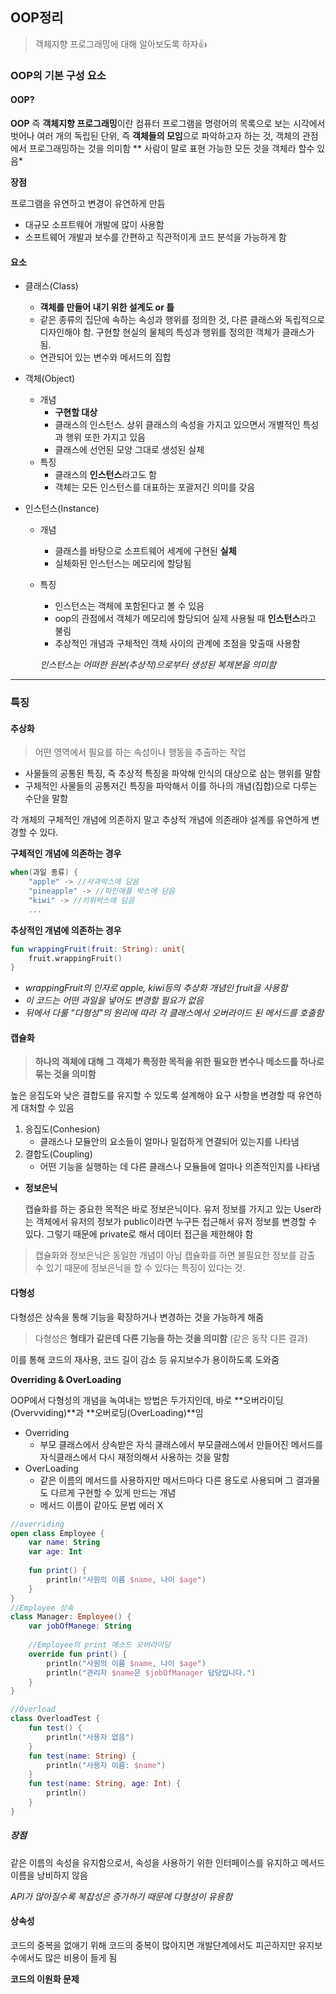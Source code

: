 ## OOP정리

> 객체지향 프로그래밍에 대해 알아보도록 하자👍

### OOP의 기본 구성 요소

#### OOP?

**OOP** 즉 **객체지향 프로그래밍**이란
컴퓨터 프로그램을 명령어의 목록으로 보는 시각에서 벗어나
여러 개의 독립된 단위, 즉 **객체들의 모임**으로 파악하고자 하는 것,
객체의 관점에서 프로그래밍하는 것을 의미함
** 사람이 말로 표현 가능한 모든 것을 객체라 할수 있음*

**장점**

프로그램을 유연하고 변경이 유연하게 만듬

+ 대규모 소프트웨어 개발에 많이 사용함
+ 소프트웨어 개발과 보수를 간편하고 직관적이게 코드 분석을 가능하게 함

#### 요소

* 클래스(Class)

  * **객체를 만들어 내기 위한 설계도 or 틀**
  * 같은 종류의 집단에 속하는 속성과 행위를 정의한 것, 다른 클래스와 독립적으로 디자인해야 함. 구현할 현실의 물체의 특성과 행위를 정의한 객체가 클래스가 됨.
  * 연관되어 있는 변수와 메서드의 집합

* 객체(Object)

  * 개념
    * **구현할 대상**
    * 클래스의 인스턴스. 상위 클래스의 속성을 가지고 있으면서 개별적인 특성과 행위 또한 가지고 있음
    * 클래스에 선언된 모양 그대로 생성된 실체
  * 특징
    * 클래스의 **인스턴스**라고도 함
    * 객체는 모든 인스턴스를 대표하는 포괄저긴 의미를 갖음

* 인스턴스(Instance)

  * 개념

    * 클래스를 바탕으로 소프트웨어 세계에 구현된 **실체**
    * 실체화된 인스턴스는 메모리에 할당됨

  * 특징

    * 인스턴스는 객체에 포함된다고 볼 수 있음
    * oop의 관점에서 객체가 메모리에 할당되어 실제 사용될 때 **인스턴스**라고 불림
    * 추상적인 개념과 구체적인 객체 사이의 관계에 초점을 맞출때 사용함

    *인스턴스는 어떠한 원본(추상적)으로부터 생성된 복제본을 의미함*



---

### 특징

#### 추상화

> 어떤 영역에서 필요를 하는 속성이나 행동을 추출하는 작업

* 사물들의 공통된 특징, 즉 추상적 특징을 파악해 인식의 대상으로 삼는 행위를 말함
* 구체적인 사물들의 공통저긴 특징을 파악해서 이를 하나의 개념(집합)으로 다루는 수단을 말함

각 개체의 구체적인 개념에 의존하지 말고 추상적 개념에 의존래야 설계를 유연하게 변경할 수 있다.

**구체적인 개념에 의존하는 경우**

```kotlin
when(과일 종류) {
    "apple" -> //사과박스에 담음
    "pineapple" -> //파인애플 박스에 담음
    "kiwi" -> //키위박스에 담음
    ...
```

**추상적인 개념에 의존하는 경우**

```kotlin
fun wrappingFruit(fruit: String): unit{
    fruit.wrappingFruit()
}
```

* *wrappingFruit의 인자로 apple, kiwi등의 추상화 개념인 fruit을 사용함*
* *이 코드는 어떤 과일을 넣어도 변경할 필요가 없음*
* *뒤에서 다룰 "다형성"의 원리에 따라 각 클래스에서 오버라이드 된 메서드를 호출함*

#### 캡슐화

> **하나의 객체에 대해 그 객체가 특정한 목적을 위한**
> **필요한 변수나 메소드를 하나로 묶는 것을 의미함**

높은 응집도와 낮은 결합도를 유지할 수 있도록 설계해야 요구 사항을 변경할 때 유연하게 대처할 수 있음

1. 응집도(Conhesion)
   * 클래스나 모듈안의 요소들이 얼마나 밀접하게 연결되어 있는지를 나타냄
2. 결합도(Coupling)
   + 어떤 기능을 실행하는 데 다른 클래스나 모듈들에 얼마나 의존적인지를 나타냄

* **정보은닉**

  캡슐화를 하는 중요한 목적은 바로 정보은닉이다. 유저 정보를 가지고 있는 User라는 객체에서 유저의 정보가 public이라면 누구든 접근해서 유저 정보를 변경할 수 있다. 그렇기 때문에 private로 해서 데이터 접근을 제한해야 함

> 캡슐화와 정보은닉은 동일한 개념이 아님
> 캡슐화를 하면 불필요한 정보를 감출 수 있기 때문에 정보은닉을 할 수 있다는 특징이 있다는 것.

#### 다형성

다형성은 상속을 통해 기능을 확장하거나 변경하는 것을 가능하게 해줌

> 다형성은 **형태가 같은데 다른 기능을 하는 것을 의미함**
> (같은 동작 다른 결과) 

이를 통해 코드의 재사용, 코드 길이 감소 등 유지보수가 용이하도록 도와줌

**Overriding & OverLoading**

OOP에서 다형성의 개념을 녹여내는 방법은 두가지인데, 바로 **오버라이딩(Overvviding)**과 **오버로딩(OverLoading)**임 

* Overriding
  * 부모 클래스에서 상속받은 자식 클래스에서 부모클래스에서 만들어진 메서드를 자식클래스에서 다시 재정의해서 사용하는 것을 말함
* OverLoading
  * 같은 이름의 메서드를 사용하지만 메서드마다 다른 용도로 사용되며 그 결과물도 다르게 구현할 수 있게 만드는 개념
  * 메서드 이름이 같아도 문법 에러 X

```kotlin
//overriding
open class Employee {
    var name: String
    var age: Int
    
    fun print() {
        println("사원의 이름 $name, 나이 $age")
    }
}
//Employee 상속
class Manager: Employee() {
    var jobOfManege: String
    
    //Employee의 print 메소드 오버라이딩
    override fun print() {
        println("사원의 이름 $name, 나이 $age")
        println("관리자 $name은 $jobOfManager 담당입니다.")
    }
}

//Overload
class OverloadTest {
    fun test() {
        println("사용자 없음")
    }
    fun test(name: String) {
        println("사용자 이름: $name")
    }
    fun test(name: String, age: Int) {
        println()
    }
}
```

##### 장점

같은 이름의 속성을 유지함으로서, 속성을 사용하기 위한 인터페이스를 유지하고 메서드 이름을 낭비하지 않음

*API가 많아질수록 복잡성은 증가하기 때문에 다형성이 유용함*

#### 상속성

코드의 중복을 없애기 위해 코드의 중복이 많아지면 개발단계에서도  피곤하지만 유지보수에서도 많은 비용이 들게 됨

**코드의 이원화 문제**